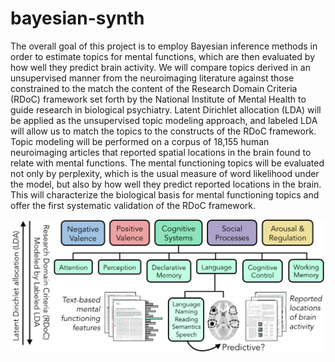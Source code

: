 # bayesian-synth

The overall goal of this project is to employ Bayesian inference methods in order to estimate topics for mental functions, which are then evaluated by how well they predict brain activity. We will compare topics derived in an unsupervised manner from the neuroimaging literature against those constrained to the match the content of the Research Domain Criteria (RDoC) framework set forth by the National Institute of Mental Health to guide research in biological psychiatry. Latent Dirichlet allocation (LDA) will be applied as the unsupervised topic modeling approach, and labeled LDA will allow us to match the topics to the constructs of the RDoC framework. Topic modeling will be performed on a corpus of 18,155 human neuroimaging articles that reported spatial locations in the brain found to relate with mental functions. The mental functioning topics will be evaluated not only by perplexity, which is the usual measure of word likelihood under the model, but also by how well they predict reported locations in the brain. This will characterize the biological basis for mental functioning topics and offer the first systematic validation of the RDoC framework.

<img src="figures/figure01.png" style="width: 650px;">
